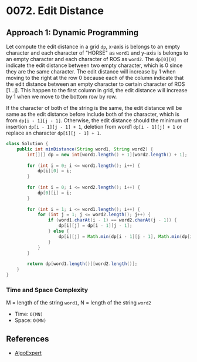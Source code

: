 # 0072. Edit Distance

## Approach 1: Dynamic Programming
Let compute the edit distance in a grid `dp`, x-axis is belongs to an empty character and each character of "HORSE" as `word1` and y-axis is belongs to an empty character and each character of ROS as `word2`. The `dp[0][0]` indicate the edit distance between two empty character, which is 0 since they are the same character. The edit distance will increase by 1 when moving to the right at the row 0 because each of the column indicate that the edit distance between an empty character to certain character of ROS [1...j]. This happen to the first column in grid, the edit distance will increase by 1 when we move to the bottom row by row.

If the character of both of the string is the same, the edit distance will be same as the edit distance before include both of the character, which is from `dp[i - 1][j - 1]`. Otherwise, the edit distance should the minimum of insertion `dp[i - 1][j - 1] + 1`, deletion from word1 `dp[i - 1][j] + 1` or replace an character `dp[i][j - 1] + 1`.

```Java
class Solution {
    public int minDistance(String word1, String word2) {
        int[][] dp = new int[word1.length() + 1][word2.length() + 1];
		
		for (int i = 0; i <= word1.length(); i++) {
			dp[i][0] = i;
		}
		
		for (int i = 0; i <= word2.length(); i++) {
			dp[0][i] = i;
		}
		
		for (int i = 1; i <= word1.length(); i++) {
			for (int j = 1; j <= word2.length(); j++) {
				if (word1.charAt(i - 1) == word2.charAt(j - 1)) {
					dp[i][j] = dp[i - 1][j - 1];
				} else {
					dp[i][j] = Math.min(dp[i - 1][j - 1], Math.min(dp[i][j - 1], dp[i - 1][j])) + 1;
				}
			}
		}
		
		return dp[word1.length()][word2.length()];
    }
}
```

### Time and Space Complexity

M = length of the string `word1`, N = length of the string `word2`
- Time: `O(MN)`
- Space: `O(MN)`

## References
- [AlgoExpert](https://www.algoexpert.io/questions/Levenshtein%20Distance)